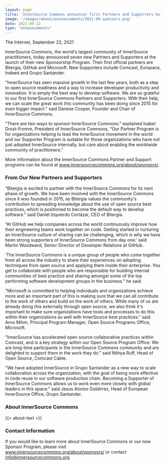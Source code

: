 ```yaml
---
layout: page
title: 'InnerSource Commons announces first Partners and Supporters helping to scale the efforts in creating and sharing InnerSource knowledge'
image: "/images/about/announcements/2021-09-sponsors.png"
date: 2021-09-22
type: "announcements"
---
```

 
The Internet, September 22, 2021

InnerSource Commons, the world's largest community of InnerSource practitioners, today announced seven new Partners and Supporters at the launch of their new Sponsorship Program. Their first official partners are Bitergia, GitHub and Microsoft. New Supporters include Comcast, Europace, Indeed and Grupo Santander.
 
"InnerSource has seen massive growth in the last few years, both as a step to open source readiness and a way to increase developer productivity and innovation. It is simply the best way to develop software. We are so grateful to our first InnerSource Commons Partners and Supporters. With their help, we can scale the great work this community has been doing since 2015 for even bigger impact." said Danese Cooper, Founder and Chair of InnerSource Commons.

“There are two ways to sponsor InnerSource Commons.” explained Isabel Drost-Fromm, President of InnerSource Commons, “Our Partner Program is for organizations helping to lead the InnerSource movement in the world and our Supporter Program is suitable for those organizations who have not just adopted InnerSource internally, but care about enabling the worldwide community of practitioners.” 

More information about the InnerSource Commons Partner and Support programs can be found at www.innersourcecommons.org/about/sponsors/.
 
### From Our New Partners and Supporters

“Bitergia is excited to partner with the InnerSource Commons for its next phase of growth. We have been involved with the InnerSource Commons since it was founded in 2015, as Bitergia values the community's contribution to spreading knowledge about the use of open source best practices, which is positioned to become the default way to develop software." said Daniel Izquierdo Cortázar, CEO of Bitergia.

“At GitHub we help companies across the world continuously improve how their engineering teams work together on code. Getting started in nurturing an InnerSource culture of sharing can be challenging, which is why we have been strong supporters of InnerSource Commons from day one.’ said Martin Woodward, Senior Director of Developer Relations at GitHub.

 ‘The InnerSource Commons is a unique group of people who come together from all across the industry to share their experiences on adopting techniques from open source and applying them inside their enterprise. You get to collaborate with people who are responsible for building internal communities of best practice and sharing amongst some of the top performing software development groups in the business.” he said. 
 
"Microsoft is committed to helping individuals and organizations achieve more and an important part of this is making sure that we can all contribute to the work of others and build on the work of others. While many of us are already doing this externally through open source, we also think it's important to make sure organizations have tools and processes to do this within their organizations as well with InnerSource best practices." said Arno Mihm, Principal Program Manager, Open Source Programs Office, Microsoft. 

"InnerSource has accelerated open source collaborative practices within Comcast, and is a key strategy within our Open Source Program Office. We are long-time participants in the InnerSource Commons community and are delighted to support them in the work they do." said Nithya Ruff, Head of Open Source, Comcast Cable.

"We have adopted InnerSource in Grupo Santander as a new way to scale collaboration across the organization, with the goal of being more effective in code reuse in our software production chain. Becoming a Supporter of InnerSource Commons allows us to work even more closely with global leaders in this space." said Jesus Alonso Gutiérrez, Head of European InnerSource Office, Grupo Santander.

### About InnerSource Commons

<p>
{{< about-text >}}
</p>
 
### Contact Information
 
If you would like to learn more about InnerSource Commons or our new Sponsor Program, please visit www.innersourcecommons.org/about/sponsors/ or contact info@innersourcecommons.org.

